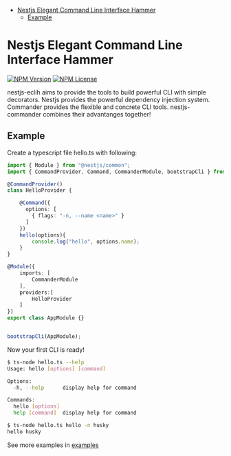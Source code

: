 - [Nestjs Elegant Command Line Interface Hammer](#nestjs-elegant-command-line-interface-hammer)
  - [Example](#example)

# Nestjs Elegant Command Line Interface Hammer
[![NPM Version](https://img.shields.io/npm/v/nestjs-eclih.svg?style=flat)]()
[![NPM License](https://img.shields.io/npm/l/all-contributors.svg?style=flat)](https://github.com/charlesxsh/nestjs-eclih/blob/master/LICENSE)


nestjs-eclih aims to provide the tools to build powerful CLI with simple decorators.
Nestjs provides the powerful dependency injection system. Commander provides the flexible and concrete CLI tools. nestjs-commander combines their advantanges together!

## Example

Create a typescript file hello.ts with following:
```ts
import { Module } from "@nestjs/common";
import { CommandProvider, Command, CommanderModule, bootstrapCli } from "nestjs-eclih";

@CommandProvider()
class HelloProvider {

    @Command({
      options: [
        { flags: "-n, --name <name>" }
      ]
    })
    hello(options){
        console.log("hello", options.name);
    }
}

@Module({
    imports: [
        CommanderModule
    ],
    providers:[
        HelloProvider
    ]
})
export class AppModule {}


bootstrapCli(AppModule);
```

Now your first CLI is ready!

```bash
$ ts-node hello.ts --help
Usage: hello [options] [command]

Options:
  -h, --help      display help for command

Commands:
  hello [options]
  help [command]  display help for command

$ ts-node hello.ts hello -n husky
hello husky
```

See more examples in [examples](./examples)